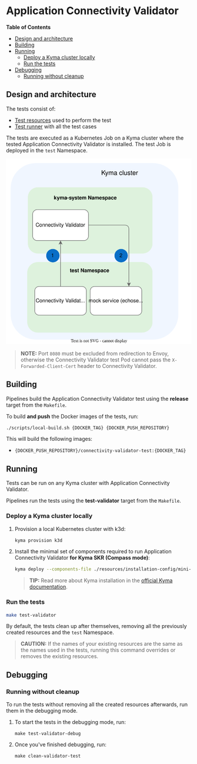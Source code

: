 # Application Connectivity Validator

**Table of Contents**

- [Design and architecture](#design-and-architecture)
- [Building](#building)
- [Running](#running)
  - [Deploy a Kyma cluster locally](#deploy-a-kyma-cluster-locally)
  - [Run the tests](#run-the-tests)
- [Debugging](#debugging)
  - [Running without cleanup](#running-without-cleanup)
  
## Design and architecture

The tests consist of:
- [Test resources](../resources/charts/application-connectivity-validator-test/templates/) used to perform the test
- [Test runner](../test/application-connectivity-validator/) with all the test cases

The tests are executed as a Kubernetes Job on a Kyma cluster where the tested Application Connectivity Validator is installed. The test Job is deployed in the `test` Namespace.

![Connectivity Validator tests architecture](assets/connectivity-validator-tests-architecture.svg)

> **NOTE:** Port `8080` must be excluded from redirection to Envoy, otherwise the Connectivity Validator test Pod cannot pass the `X-Forwarded-Client-Cert` header to Connectivity Validator.

## Building

Pipelines build the Application Connectivity Validator test using the **release** target from the `Makefile`.

To build **and push** the Docker images of the tests, run:

``` sh
./scripts/local-build.sh {DOCKER_TAG} {DOCKER_PUSH_REPOSITORY}
```

This will build the following images:
- `{DOCKER_PUSH_REPOSITORY}/connectivity-validator-test:{DOCKER_TAG}`

## Running

Tests can be run on any Kyma cluster with Application Connectivity Validator.

Pipelines run the tests using the **test-validator** target from the `Makefile`.

### Deploy a Kyma cluster locally

1. Provision a local Kubernetes cluster with k3d:
   ```sh
   kyma provision k3d
   ```

2. Install the minimal set of components required to run Application Connectivity Validator **for Kyma SKR (Compass mode)**:

    ```bash
    kyma deploy --components-file ./resources/installation-config/mini-kyma-skr.yaml --value global.disableLegacyConnectivity=true
    ```

   >**TIP:** Read more about Kyma installation in the [official Kyma documentation](https://kyma-project.io/docs/kyma/latest/02-get-started/01-quick-install/#install-kyma).

### Run the tests

``` sh
make test-validator
```

By default, the tests clean up after themselves, removing all the previously created resources and the `test` Namespace.

> **CAUTION:** If the names of your existing resources are the same as the names used in the tests, running this command overrides or removes the existing resources.

## Debugging

### Running without cleanup

To run the tests without removing all the created resources afterwards, run them in the debugging mode.

1. To start the tests in the debugging mode, run:

   ``` shell
   make test-validator-debug
   ```

2. Once you've finished debugging, run:

   ``` shell
   make clean-validator-test
   ```